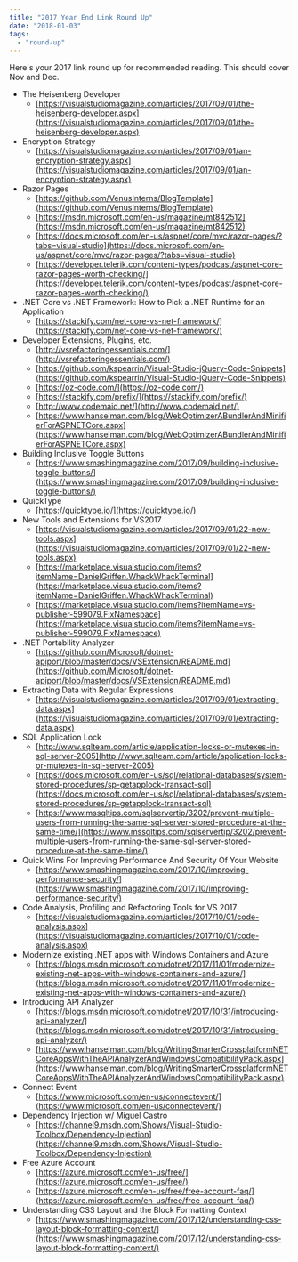 ```yaml
---
title: "2017 Year End Link Round Up"
date: "2018-01-03"
tags: 
  - "round-up"
---
```


Here's your 2017 link round up for recommended reading. This should cover Nov and Dec.

- The Heisenberg Developer
    - [https://visualstudiomagazine.com/articles/2017/09/01/the-heisenberg-developer.aspx](https://visualstudiomagazine.com/articles/2017/09/01/the-heisenberg-developer.aspx)
- Encryption Strategy
    - [https://visualstudiomagazine.com/articles/2017/09/01/an-encryption-strategy.aspx](https://visualstudiomagazine.com/articles/2017/09/01/an-encryption-strategy.aspx)
- Razor Pages
    - [https://github.com/VenusInterns/BlogTemplate](https://github.com/VenusInterns/BlogTemplate)
    - [https://msdn.microsoft.com/en-us/magazine/mt842512](https://msdn.microsoft.com/en-us/magazine/mt842512)
    - [https://docs.microsoft.com/en-us/aspnet/core/mvc/razor-pages/?tabs=visual-studio](https://docs.microsoft.com/en-us/aspnet/core/mvc/razor-pages/?tabs=visual-studio)
    - [https://developer.telerik.com/content-types/podcast/aspnet-core-razor-pages-worth-checking/](https://developer.telerik.com/content-types/podcast/aspnet-core-razor-pages-worth-checking/)
- .NET Core vs .NET Framework: How to Pick a .NET Runtime for an Application
    - [https://stackify.com/net-core-vs-net-framework/](https://stackify.com/net-core-vs-net-framework/)
- Developer Extensions, Plugins, etc.
    - [http://vsrefactoringessentials.com/](http://vsrefactoringessentials.com/)
    - [https://github.com/kspearrin/Visual-Studio-jQuery-Code-Snippets](https://github.com/kspearrin/Visual-Studio-jQuery-Code-Snippets)
    - [https://oz-code.com/](https://oz-code.com/)
    - [https://stackify.com/prefix/](https://stackify.com/prefix/)
    - [http://www.codemaid.net/](http://www.codemaid.net/)
    - [https://www.hanselman.com/blog/WebOptimizerABundlerAndMinifierForASPNETCore.aspx](https://www.hanselman.com/blog/WebOptimizerABundlerAndMinifierForASPNETCore.aspx)
- Building Inclusive Toggle Buttons
    - [https://www.smashingmagazine.com/2017/09/building-inclusive-toggle-buttons/](https://www.smashingmagazine.com/2017/09/building-inclusive-toggle-buttons/)
- QuickType
    - [https://quicktype.io/](https://quicktype.io/)
- New Tools and Extensions for VS2017
    - [https://visualstudiomagazine.com/articles/2017/09/01/22-new-tools.aspx](https://visualstudiomagazine.com/articles/2017/09/01/22-new-tools.aspx)
    - [https://marketplace.visualstudio.com/items?itemName=DanielGriffen.WhackWhackTerminal](https://marketplace.visualstudio.com/items?itemName=DanielGriffen.WhackWhackTerminal)
    - [https://marketplace.visualstudio.com/items?itemName=vs-publisher-599079.FixNamespace](https://marketplace.visualstudio.com/items?itemName=vs-publisher-599079.FixNamespace)
- .NET Portability Analyzer
    - [https://github.com/Microsoft/dotnet-apiport/blob/master/docs/VSExtension/README.md](https://github.com/Microsoft/dotnet-apiport/blob/master/docs/VSExtension/README.md)
- Extracting Data with Regular Expressions
    - [https://visualstudiomagazine.com/articles/2017/09/01/extracting-data.aspx](https://visualstudiomagazine.com/articles/2017/09/01/extracting-data.aspx)
- SQL Application Lock
    - [http://www.sqlteam.com/article/application-locks-or-mutexes-in-sql-server-2005](http://www.sqlteam.com/article/application-locks-or-mutexes-in-sql-server-2005)
    - [https://docs.microsoft.com/en-us/sql/relational-databases/system-stored-procedures/sp-getapplock-transact-sql](https://docs.microsoft.com/en-us/sql/relational-databases/system-stored-procedures/sp-getapplock-transact-sql)
    - [https://www.mssqltips.com/sqlservertip/3202/prevent-multiple-users-from-running-the-same-sql-server-stored-procedure-at-the-same-time/](https://www.mssqltips.com/sqlservertip/3202/prevent-multiple-users-from-running-the-same-sql-server-stored-procedure-at-the-same-time/)
- Quick Wins For Improving Performance And Security Of Your Website
    - [https://www.smashingmagazine.com/2017/10/improving-performance-security/](https://www.smashingmagazine.com/2017/10/improving-performance-security/)
- Code Analysis, Profiling and Refactoring Tools for VS 2017
    - [https://visualstudiomagazine.com/articles/2017/10/01/code-analysis.aspx](https://visualstudiomagazine.com/articles/2017/10/01/code-analysis.aspx)
- Modernize existing .NET apps with Windows Containers and Azure
    - [https://blogs.msdn.microsoft.com/dotnet/2017/11/01/modernize-existing-net-apps-with-windows-containers-and-azure/](https://blogs.msdn.microsoft.com/dotnet/2017/11/01/modernize-existing-net-apps-with-windows-containers-and-azure/)
- Introducing API Analyzer
    - [https://blogs.msdn.microsoft.com/dotnet/2017/10/31/introducing-api-analyzer/](https://blogs.msdn.microsoft.com/dotnet/2017/10/31/introducing-api-analyzer/)
    - [https://www.hanselman.com/blog/WritingSmarterCrossplatformNETCoreAppsWithTheAPIAnalyzerAndWindowsCompatibilityPack.aspx](https://www.hanselman.com/blog/WritingSmarterCrossplatformNETCoreAppsWithTheAPIAnalyzerAndWindowsCompatibilityPack.aspx)
- Connect Event
    - [https://www.microsoft.com/en-us/connectevent/](https://www.microsoft.com/en-us/connectevent/)
- Dependency Injection w/ Miguel Castro
    - [https://channel9.msdn.com/Shows/Visual-Studio-Toolbox/Dependency-Injection](https://channel9.msdn.com/Shows/Visual-Studio-Toolbox/Dependency-Injection)
- Free Azure Account
    - [https://azure.microsoft.com/en-us/free/](https://azure.microsoft.com/en-us/free/)
    - [https://azure.microsoft.com/en-us/free/free-account-faq/](https://azure.microsoft.com/en-us/free/free-account-faq/)
- Understanding CSS Layout and the Block Formatting Context
    - [https://www.smashingmagazine.com/2017/12/understanding-css-layout-block-formatting-context/](https://www.smashingmagazine.com/2017/12/understanding-css-layout-block-formatting-context/)
